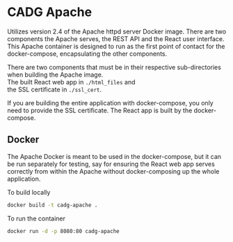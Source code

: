 # CADG Apache
Utilizes version 2.4 of the Apache httpd server Docker image. There are two components the Apache serves, the REST API and the React user interface. This Apache container is designed to run as the first point of contact for the docker-compose, encapsulating the other components.

There are two components that must be in their respective sub-directories when building the Apache image.<br>
The built React web app in `./html_files` and<br>
the SSL certificate in `./ssl_cert`.

If you are building the entire application with docker-compose, you only need to provide the SSL certificate. The React app is built by the docker-compose.

## Docker
The Apache Docker is meant to be used in the docker-compose, but it can be run separately for testing, say for ensuring the React web app serves correctly from within the Apache without docker-composing up the whole application.

To build locally
```bash
docker build -t cadg-apache .
```
To run the container
```bash
docker run -d -p 8080:80 cadg-apache
```
